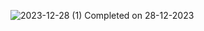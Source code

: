 ![2023-12-28 (1)](https://github.com/Dhruvwagh26/Marvellous-Angular-Assignment-7/assets/114526284/70a8d55a-9906-4b9e-81b5-0b5d072e640f)
Completed on 28-12-2023
